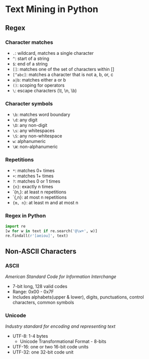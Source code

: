 # Text Mining in Python
## Regex
### Character matches
  - `.`: wildcard, matches a single character
  - `^`: start of a string
  - `$`: end of a string
  - `[]`: matches one of the set of characters within []
  - `[^abc]`: matches a character that is not a, b, or, c
  - `a|b`: matches either a or b
  - `()`: scoping for operators
  - `\`: escape characters (\t, \n, \b)
  
### Character symbols
- `\b`: matches word boundary
- `\d`: any digit
- `\D`: any non-digit
- `\s`: any whitespaces
- `\S`: any non-whitespace
- `w`: alphanumeric
- `\W`: non-alphanumeric

### Repetitions
- `*`: matches 0+ times
- `+`: matches 1+ times
- `?`: matches 0 or 1 times
- `{n}`: exactly n times
- `{n,}: at least n repetitions
- `{,n}: at most n repetitions
- `{m, n}`: at least m and at most n

### Regex in Python
```python
import re
[w for w in text if re.search('@\w+', w)]
re.findall(r'[aeiou]', text)
```

## Non-ASCII Characters
### ASCII
_American Standard Code for Information Interchange_
- 7-bit long, 128 valid codes
- Range: 0x00 - 0x7F
- Includes alphabets(upper & lower), digits, punctuations, control characters, common symbols

### Unicode
_Industry standard for encoding and representing text_
- UTF-8: 1-4 bytes
  - Unicode Transformational Format - 8-bits
- UTF-16: one or two 16-bit code units
- UTF-32: one 32-bit code unit
